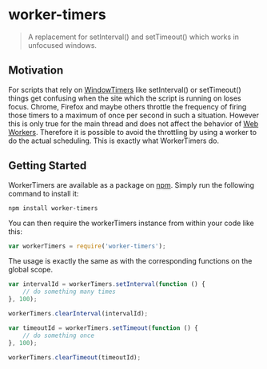 # worker-timers

> A replacement for setInterval() and setTimeout() which works in unfocused windows.

## Motivation

For scripts that rely on [WindowTimers](http://www.w3.org/TR/html5/webappapis.html#timers) like
setInterval() or setTimeout() things get confusing when the site which the script is running on
loses focus. Chrome, Firefox and maybe others throttle the frequency of firing those timers to a
maximum of once per second in such a situation. However this is only true for the main thread and
does not affect the behavior of [Web Workers](http://www.w3.org/TR/workers/). Therefore it is
possible to avoid the throttling by using a worker to do the actual scheduling. This is exactly what
WorkerTimers do.

## Getting Started

WorkerTimers are available as a package on [npm](https://www.npmjs.org/package/worker-timers).
Simply run the following command to install it:

```shell
npm install worker-timers
```

You can then require the workerTimers instance from within your code like this:

```js
var workerTimers = require('worker-timers');
```

The usage is exactly the same as with the corresponding functions on the global scope.

```js
var intervalId = workerTimers.setInterval(function () {
    // do something many times
}, 100);

workerTimers.clearInterval(intervalId);

var timeoutId = workerTimers.setTimeout(function () {
    // do something once
}, 100);

workerTimers.clearTimeout(timeoutId);
```
